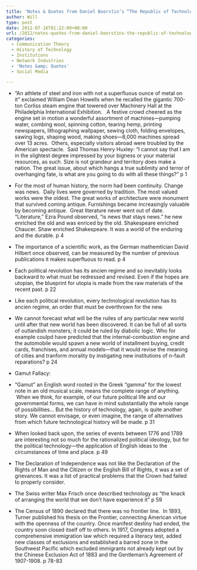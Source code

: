 ```yaml
---
title: 'Notes & Quotes from Daniel Boorstin’s “The Republic of Technology”'
author: Will
type: post
date: 2012-07-16T01:22:09+00:00
url: /2012/notes-quotes-from-daniel-boorstins-the-republic-of-technology/
categories:
  - Communication Theory
  - History of Technology
  - Institutions
  - Network Industries
  - 'Notes &amp; Quotes'
  - Social Media

---
```

  * &#8220;An athlete of steel and iron with not a superfluous ounce of metal on it&#8221; exclaimed William Dean Howells when he recalled the gigantic 700-ton Corliss steam engine that towered over Machinery Hall at the Philadelphia International Exhibition.   A festive crowd cheered as the engine set in motion a wonderful assortment of machines—pumping water, combing wool, spinning cotton, tearing hemp, printing newspapers, lithographing wallpaper, sewing cloth, folding envelopes, sawing logs, shaping wood, making shoes—8,000 machines spread over 13 acres.  Others, especially visitors abroad were troubled by the American spectacle.  Said Thomas Henry Huxley: &#8220;I cannot say that I am in the slightest degree impressed by your bigness or your material resources, as such. Size is not grandeur and territory does make a nation. The great issue, about which hangs a true sublimity and terror of overhanging fate, is what are you going to do with all these things?&#8221; p 1
  * For the most of human history, the norm had been continuity. Change was news.  Daily lives were governed by tradition. The most valued works were the oldest. The great works of architecture were monument that survived coming antique. Furnishings became increasingly valuable by becoming antique.  Great literature never went out of date. &#8220;Literature,&#8221; Ezra Pound observed, &#8220;is news that stays news.&#8221; he new enriched the old and was enriced by the old. Shakespeare enriched Chaucer. Shaw enriched Shakespeare. It was a world of the enduring and the durable. p 4
  * The importance of a scientific work, as the German mathemtician David Hilbert once observed, can be measured by the number of previous publications it makes superfluous to read. p 4
  * Each political revolution has its ancien regime and so inevitably looks backward to what must be redressed and revised. Even if the hopes are utopian, the blueprint for utopia is made from the raw materials of the recent past. p 22
  * Like each political revolution, every technological revolution has its ancien regime, an order that must be overthrown for the new.

  * We cannot forecast what will be the ruiles of any particular new world until after that new world has been discovered. It can be full of all sorts of outlandish monsters; it could be ruled by diabolic logic. Who for example coulpd have predicted that the internal-combustion engine and the automobile would spawn a new world of installment buying, credit cards, franchises, and annual models—that it would revise the meaning of cities and tranform morality by instigating new institutions of n-fault reparations? p 24
  * Gamut Fallacy:
  * &#8220;Gamut&#8221; an English word rooted in the Greek &#8220;gamma&#8221; for the lowest note in an old musical scale, means the complete range of anything.  When we think, for example, of our future political life and our governmental forms, we can have in mind substantially the whole range of possibilities&#8230; But the history of technology, again, is quite another story. We cannot envisage, or even imagine, the range of alternatives from which future technological history will be made. p 31

  * When looked back upon, the series of events between 1776 and 1789 are interesting not so much for the rationalized political ideology, but for the political technology—the application of English ideas to the circumstances of time and place. p 49
  * The Declaration of Independence was not like the Declaration of the Rights of Man and the Citizen or the English Bill of Rights, it was a set of grievances. It was a list of practical problems that the Crown had failed to properly consider.
  * The Swiss writer Max Frisch once described technology as &#8220;the knack of arranging the world that we don&#8217;t have experience it&#8221; p 59
  * The Census of 1890 declared that there was no frontier line.  In 1893, Turner published his thesis on the Frontier, connecting American virtue with the openness of the country. Once manifest destiny had ended, the country soon closed itself off to others. In 1917, Congress adopted a comprehensive immigration law which required a literacy test, added new classes of exclusions and established a barred zone in the Southwest Pacific which excluded immigrants not already kept out by the Chinese Exclusion Act of 1883 and the Gentleman&#8217;s Agreement of 1907-1908. p 78-83
